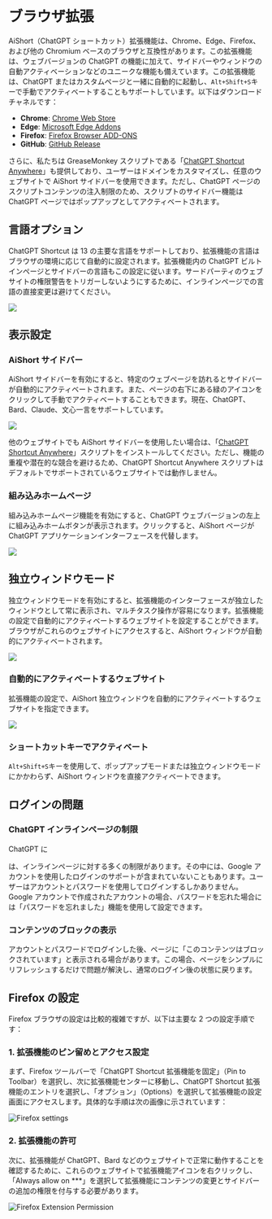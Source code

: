 # ブラウザ拡張

AiShort（ChatGPT ショートカット）拡張機能は、Chrome、Edge、Firefox、および他の Chromium ベースのブラウザと互換性があります。この拡張機能は、ウェブバージョンの ChatGPT の機能に加えて、サイドバーやウィンドウの自動アクティベーションなどのユニークな機能も備えています。この拡張機能は、ChatGPT またはカスタムページと一緒に自動的に起動し、`Alt+Shift+S`キーで手動でアクティベートすることもサポートしています。以下はダウンロードチャネルです：

- **Chrome**: [Chrome Web Store](https://chrome.google.com/webstore/detail/chatgpt-shortcut/blcgeoojgdpodnmnhfpohphdhfncblnj)
- **Edge**: [Microsoft Edge Addons](https://microsoftedge.microsoft.com/addons/detail/chatgpt-shortcut/hnggpalhfjmdhhmgfjpmhlfilnbmjoin)
- **Firefox**: [Firefox Browser ADD-ONS](https://addons.mozilla.org/addon/chatgpt-shortcut/)
- **GitHub**: [GitHub Release](https://github.com/rockbenben/ChatGPT-Shortcut/releases/latest)

さらに、私たちは GreaseMonkey スクリプトである「[ChatGPT Shortcut Anywhere](https://greasyfork.org/scripts/482907-chatgpt-shortcut-anywhere)」も提供しており、ユーザーはドメインをカスタマイズし、任意のウェブサイトで AiShort サイドバーを使用できます。ただし、ChatGPT ページのスクリプトコンテンツの注入制限のため、スクリプトのサイドバー機能は ChatGPT ページではポップアップとしてアクティベートされます。

## 言語オプション

ChatGPT Shortcut は 13 の主要な言語をサポートしており、拡張機能の言語はブラウザの環境に応じて自動的に設定されます。拡張機能内の ChatGPT ビルトインページとサイドバーの言語もこの設定に従います。サードパーティのウェブサイトの権限警告をトリガーしないようにするために、インラインページでの言語の直接変更は避けてください。

![](https://img.newzone.top/2023-12-23-12-04-29.png?imageMogr2/format/webp)

## 表示設定

### AiShort サイドバー

AiShort サイドバーを有効にすると、特定のウェブページを訪れるとサイドバーが自動的にアクティベートされます。また、ページの右下にある緑のアイコンをクリックして手動でアクティベートすることもできます。現在、ChatGPT、Bard、Claude、文心一言をサポートしています。

![](https://img.newzone.top/2023-12-23-04-16-15.gif?imageMogr2/format/webp)

他のウェブサイトでも AiShort サイドバーを使用したい場合は、「[ChatGPT Shortcut Anywhere](https://greasyfork.org/scripts/482907-chatgpt-shortcut-anywhere)」スクリプトをインストールしてください。ただし、機能の重複や潜在的な競合を避けるため、ChatGPT Shortcut Anywhere スクリプトはデフォルトでサポートされているウェブサイトでは動作しません。

### 組み込みホームページ

組み込みホームページ機能を有効にすると、ChatGPT ウェブバージョンの左上に組み込みホームボタンが表示されます。クリックすると、AiShort ページが ChatGPT アプリケーションインターフェースを代替します。

![](https://img.newzone.top/ai/2023-12-22-19-40-15.png?imageMogr2/format/webp)

## 独立ウィンドウモード

独立ウィンドウモードを有効にすると、拡張機能のインターフェースが独立したウィンドウとして常に表示され、マルチタスク操作が容易になります。拡張機能の設定で自動的にアクティベートするウェブサイトを設定することができます。ブラウザがこれらのウェブサイトにアクセスすると、AiShort ウィンドウが自動的にアクティベートされます。

![](https://img.newzone.top/2023-12-23-12-07-09.png?imageMogr2/format/webp)

### 自動的にアクティベートするウェブサイト

拡張機能の設定で、AiShort 独立ウィンドウを自動的にアクティベートするウェブサイトを指定できます。

![](https://img.newzone.top/2023-12-23-12-09-51.png?imageMogr2/format/webp)

### ショートカットキーでアクティベート

`Alt+Shift+S`キーを使用して、ポップアップモードまたは独立ウィンドウモードにかかわらず、AiShort ウィンドウを直接アクティベートできます。

## ログインの問題

### ChatGPT インラインページの制限

ChatGPT に

は、インラインページに対する多くの制限があります。その中には、Google アカウントを使用したログインのサポートが含まれていないこともあります。ユーザーはアカウントとパスワードを使用してログインするしかありません。Google アカウントで作成されたアカウントの場合、パスワードを忘れた場合には「パスワードを忘れました」機能を使用して設定できます。

### コンテンツのブロックの表示

アカウントとパスワードでログインした後、ページに「このコンテンツはブロックされています」と表示される場合があります。この場合、ページをシンプルにリフレッシュするだけで問題が解決し、通常のログイン後の状態に戻ります。

## Firefox の設定

Firefox ブラウザの設定は比較的複雑ですが、以下は主要な 2 つの設定手順です：

### 1. 拡張機能のピン留めとアクセス設定

まず、Firefox ツールバーで「ChatGPT Shortcut 拡張機能を固定」（Pin to Toolbar）を選択し、次に拡張機能センターに移動し、ChatGPT Shortcut 拡張機能のエントリを選択し、「オプション」（Options）を選択して拡張機能の設定画面にアクセスします。具体的な手順は次の画像に示されています：

![Firefox settings](https://img.newzone.top/2023-12-25-05-51-47.png?imageMogr2/format/webp)

### 2. 拡張機能の許可

次に、拡張機能が ChatGPT、Bard などのウェブサイトで正常に動作することを確認するために、これらのウェブサイトで拡張機能アイコンを右クリックし、「Always allow on ***」を選択して拡張機能にコンテンツの変更とサイドバーの追加の権限を付与する必要があります。

![Firefox Extension Permission](https://img.newzone.top/2023-12-25-05-59-48.png?imageMogr2/format/webp)
